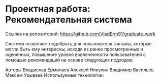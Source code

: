 # Проектная работа: Рекомендательная система

Ссылка на репозиторий: https://github.com/VladErm91/graduate_work

Система позволяет подобрать для пользователя фильмы, которые могли быть ему интересны, исходя из ранее просмотренных и оцененных, 
повышение уровня вовлеченности пользователей с помощью рекомендаций на основе следующих подходов:

Авторы
Владислав Ермолаев
Алексей Никулин
Владимир Васильев
Максим Урываев
Используемые технологии:



